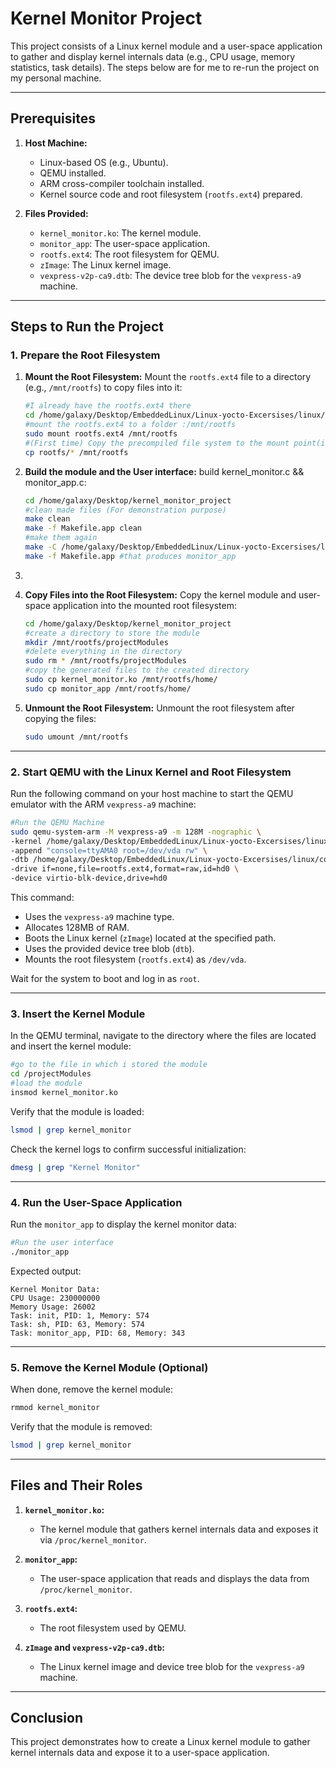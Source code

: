 # **Kernel Monitor Project**

This project consists of a Linux kernel module and a user-space application to gather and display kernel internals data (e.g., CPU usage, memory statistics, task details). The steps below are for me to re-run the project on my personal machine.

---

## **Prerequisites**

1. **Host Machine:**
   - Linux-based OS (e.g., Ubuntu).
   - QEMU installed.
   - ARM cross-compiler toolchain installed.
   - Kernel source code and root filesystem (`rootfs.ext4`) prepared.

2. **Files Provided:**
   - `kernel_monitor.ko`: The kernel module.
   - `monitor_app`: The user-space application.
   - `rootfs.ext4`: The root filesystem for QEMU.
   - `zImage`: The Linux kernel image.
   - `vexpress-v2p-ca9.dtb`: The device tree blob for the `vexpress-a9` machine.

---

## **Steps to Run the Project**

### **1. Prepare the Root Filesystem**

1. **Mount the Root Filesystem:**
   Mount the `rootfs.ext4` file to a directory (e.g., `/mnt/rootfs`) to copy files into it:

   ```bash
   #I already have the rootfs.ext4 there
   cd /home/galaxy/Desktop/EmbeddedLinux/Linux-yocto-Excersises/linux/code/linux 
   #mount the rootfs.ext4 to a folder :/mnt/rootfs
   sudo mount rootfs.ext4 /mnt/rootfs
   #(First time) Copy the precompiled file system to the mount point(i have the directory in the linux folder):
   cp rootfs/* /mnt/rootfs
   ```
   
2. **Build the module and the User interface:**
   build kernel_monitor.c && monitor_app.c:

   ```bash
   cd /home/galaxy/Desktop/kernel_monitor_project
   #clean made files (For demonstration purpose)
   make clean
   make -f Makefile.app clean
   #make them again
   make -C /home/galaxy/Desktop/EmbeddedLinux/Linux-yocto-Excersises/linux/code/linux M=$(pwd) modules #this produces the .ko module kernel_monitor.ko
   make -f Makefile.app #that produces monitor_app
   ```
   
3. 

2. **Copy Files into the Root Filesystem:**
   Copy the kernel module and user-space application into the mounted root filesystem:

   ```bash
   cd /home/galaxy/Desktop/kernel_monitor_project
   #create a directory to store the module
   mkdir /mnt/rootfs/projectModules
   #delete everything in the directory
   sudo rm * /mnt/rootfs/projectModules
   #copy the generated files to the created directory
   sudo cp kernel_monitor.ko /mnt/rootfs/home/
   sudo cp monitor_app /mnt/rootfs/home/
   ```
   
3. **Unmount the Root Filesystem:**
   Unmount the root filesystem after copying the files:

   ```bash
   sudo umount /mnt/rootfs
   ```

---

### **2. Start QEMU with the Linux Kernel and Root Filesystem**

Run the following command on your host machine to start the QEMU emulator with the ARM `vexpress-a9` machine:

```bash
#Run the QEMU Machine
sudo qemu-system-arm -M vexpress-a9 -m 128M -nographic \
-kernel /home/galaxy/Desktop/EmbeddedLinux/Linux-yocto-Excersises/linux/code/linux/arch/arm/boot/zImage \
-append "console=ttyAMA0 root=/dev/vda rw" \
-dtb /home/galaxy/Desktop/EmbeddedLinux/Linux-yocto-Excersises/linux/code/linux/arch/arm/boot/dts/arm/vexpress-v2p-ca9.dtb \
-drive if=none,file=rootfs.ext4,format=raw,id=hd0 \
-device virtio-blk-device,drive=hd0
```

This command:
- Uses the `vexpress-a9` machine type.
- Allocates 128MB of RAM.
- Boots the Linux kernel (`zImage`) located at the specified path.
- Uses the provided device tree blob (`dtb`).
- Mounts the root filesystem (`rootfs.ext4`) as `/dev/vda`.

Wait for the system to boot and log in as `root`.

---

### **3. Insert the Kernel Module**

In the QEMU terminal, navigate to the directory where the files are located and insert the kernel module:

```bash
#go to the file in which i stored the module
cd /projectModules
#load the module
insmod kernel_monitor.ko
```

Verify that the module is loaded:

```bash
lsmod | grep kernel_monitor
```

Check the kernel logs to confirm successful initialization:

```bash
dmesg | grep "Kernel Monitor"
```

---

### **4. Run the User-Space Application**

Run the `monitor_app` to display the kernel monitor data:

```bash
#Run the user interface
./monitor_app
```

Expected output:

```
Kernel Monitor Data:
CPU Usage: 230000000
Memory Usage: 26002
Task: init, PID: 1, Memory: 574
Task: sh, PID: 63, Memory: 574
Task: monitor_app, PID: 68, Memory: 343
```

---

### **5. Remove the Kernel Module (Optional)**

When done, remove the kernel module:

```bash
rmmod kernel_monitor
```

Verify that the module is removed:

```bash
lsmod | grep kernel_monitor
```



---

## **Files and Their Roles**

1. **`kernel_monitor.ko`:**
   - The kernel module that gathers kernel internals data and exposes it via `/proc/kernel_monitor`.

2. **`monitor_app`:**
   - The user-space application that reads and displays the data from `/proc/kernel_monitor`.

3. **`rootfs.ext4`:**
   - The root filesystem used by QEMU.

4. **`zImage` and `vexpress-v2p-ca9.dtb`:**
   - The Linux kernel image and device tree blob for the `vexpress-a9` machine.

---

## **Conclusion**

This project demonstrates how to create a Linux kernel module to gather kernel internals data and expose it to a user-space application.

